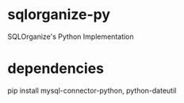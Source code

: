 # sqlorganize-py
SQLOrganize's Python Implementation 

# dependencies
pip install mysql-connector-python, python-dateutil